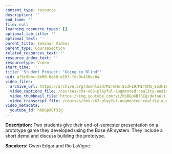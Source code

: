 ```yaml
---
content_type: resource
description: ''
end_time: ''
file: null
learning_resource_types: []
optional_tab_title: ''
optional_text: ''
parent_title: Seminar Videos
parent_type: CourseSection
related_resources_text: ''
resource_index_text: ''
resourcetype: Video
start_time: ''
title: 'Student Project: "Going in Blind"'
uid: af5c9bbc-8e00-6e66-e193-fec9c428ec8a
video_files:
  archive_url: https://archive.org/download/MITCMS.S63F19/MITCMS_S63F19_going_in_blind_300k.mp4
  video_captions_file: /courses/cms-s63-playful-augmented-reality-audio-design-exploration-fall-2019/7951e003a3575fcc9909df290e9b1f64_hbBGpXBf3Ig.vtt
  video_thumbnail_file: https://img.youtube.com/vi/hbBGpXBf3Ig/default.jpg
  video_transcript_file: /courses/cms-s63-playful-augmented-reality-audio-design-exploration-fall-2019/ffe7c16b1c3008979ff9d92a989a9beb_hbBGpXBf3Ig.pdf
video_metadata:
  youtube_id: hbBGpXBf3Ig
---
```


**Description:** Two students give their end-of-semester presentation on a prototype game they developed using the Bose AR system. They include a short demo and discuss building the prototype.

**Speakers:** Gwen Edgar and Rio LaVigne